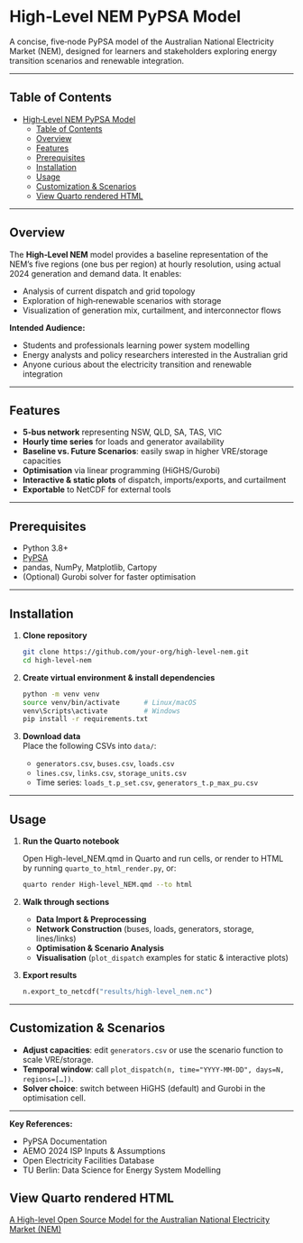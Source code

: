 # High‑Level NEM PyPSA Model

A concise, five‑node PyPSA model of the Australian National Electricity Market (NEM), designed for learners and stakeholders exploring energy transition scenarios and renewable integration.

---

## Table of Contents

- [High‑Level NEM PyPSA Model](#highlevel-nem-pypsa-model)
  - [Table of Contents](#table-of-contents)
  - [Overview](#overview)
  - [Features](#features)
  - [Prerequisites](#prerequisites)
  - [Installation](#installation)
  - [Usage](#usage)
  - [Customization \& Scenarios](#customization--scenarios)
  - [View Quarto rendered HTML](#view-quarto-rendered-html)

---

## Overview

The **High‑Level NEM** model provides a baseline representation of the NEM’s five regions (one bus per region) at hourly resolution, using actual 2024 generation and demand data. It enables:

- Analysis of current dispatch and grid topology
- Exploration of high‑renewable scenarios with storage
- Visualization of generation mix, curtailment, and interconnector flows

**Intended Audience:**

- Students and professionals learning power system modelling
- Energy analysts and policy researchers interested in the Australian grid
- Anyone curious about the electricity transition and renewable integration

---

## Features

- **5‑bus network** representing NSW, QLD, SA, TAS, VIC
- **Hourly time series** for loads and generator availability
- **Baseline vs. Future Scenarios**: easily swap in higher VRE/storage capacities
- **Optimisation** via linear programming (HiGHS/Gurobi)
- **Interactive & static plots** of dispatch, imports/exports, and curtailment
- **Exportable** to NetCDF for external tools

---

## Prerequisites

- Python 3.8+
- [PyPSA](https://pypsa.readthedocs.io/en/latest/)
- pandas, NumPy, Matplotlib, Cartopy
- (Optional) Gurobi solver for faster optimisation

---

## Installation

1. **Clone repository**

   ```bash
   git clone https://github.com/your-org/high-level-nem.git
   cd high-level-nem
   ```

2. **Create virtual environment & install dependencies**

   ```bash
   python -m venv venv
   source venv/bin/activate      # Linux/macOS
   venv\Scripts\activate         # Windows
   pip install -r requirements.txt
   ```

3. **Download data**\
   Place the following CSVs into `data/`:

   - `generators.csv`, `buses.csv`, `loads.csv`
   - `lines.csv`, `links.csv`, `storage_units.csv`
   - Time series: `loads_t.p_set.csv`, `generators_t.p_max_pu.csv`

---

## Usage

1. **Run the Quarto notebook**

   Open High-level_NEM.qmd in Quarto and run cells, or render to HTML by running `quarto_to_html_render.py`, or:

   ```bash
   quarto render High-level_NEM.qmd --to html
   ```

2. **Walk through sections**

   - **Data Import & Preprocessing**
   - **Network Construction** (buses, loads, generators, storage, lines/links)
   - **Optimisation & Scenario Analysis**
   - **Visualisation** (`plot_dispatch` examples for static & interactive plots)

3. **Export results**

   ```python
   n.export_to_netcdf("results/high-level_nem.nc")
   ```


---

## Customization & Scenarios

- **Adjust capacities**: edit `generators.csv` or use the scenario function to scale VRE/storage.
- **Temporal window**: call `plot_dispatch(n, time="YYYY-MM-DD", days=N, regions=[…])`.
- **Solver choice**: switch between HiGHS (default) and Gurobi in the optimisation cell.

---


**Key References:**

- PyPSA Documentation
- AEMO 2024 ISP Inputs & Assumptions
- Open Electricity Facilities Database
- TU Berlin: Data Science for Energy System Modelling

## View Quarto rendered HTML

[A High-level Open Source Model for the Australian National Electricity Market (NEM)](https://chalg.github.io/pypsa/)

